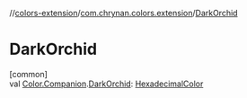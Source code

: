 //[colors-extension](../../index.md)/[com.chrynan.colors.extension](index.md)/[DarkOrchid](-dark-orchid.md)

# DarkOrchid

[common]\
val [Color.Companion](../../../colors-core/colors-core/com.chrynan.colors/-color/-companion/index.md).[DarkOrchid](-dark-orchid.md): [HexadecimalColor](../../../colors-core/colors-core/com.chrynan.colors/-hexadecimal-color/index.md)

